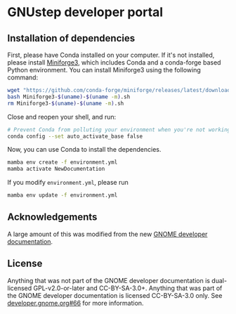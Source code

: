 # GNUstep developer portal

## Installation of dependencies

First, please have Conda installed on your computer. If it's not installed, please install [Miniforge3](https://conda-forge.org/miniforge/), which includes Conda and a conda-forge based Python environment. You can install Miniforge3 using the following command:

```bash
wget "https://github.com/conda-forge/miniforge/releases/latest/download/Miniforge3-$(uname)-$(uname -m).sh"
bash Miniforge3-$(uname)-$(uname -m).sh
rm Miniforge3-$(uname)-$(uname -m).sh
```

Close and reopen your shell, and run:

```bash
# Prevent Conda from polluting your environment when you're not working on Conda-managed projects.
conda config --set auto_activate_base false
```

Now, you can use Conda to install the dependencies.

```bash
mamba env create -f environment.yml
mamba activate NewDocumentation
```

If you modify `environment.yml`, please run

```bash
mamba env update -f environment.yml
```


## Acknowledgements

A large amount of this was modified from the new [GNOME developer documentation](https://developer.gnome.org/documentation/).

## License

Anything that was not part of the GNOME developer documentation is dual-licensed GPL-v2.0-or-later and CC-BY-SA-3.0+. Anything that was part of the GNOME developer documentation is licensed CC-BY-SA-3.0 only. See [developer.gnome.org#66](https://gitlab.gnome.org/Teams/Websites/developer.gnome.org/-/issues/66) for more information.